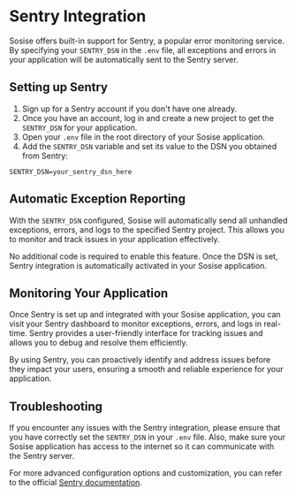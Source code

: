 # Sentry Integration

Sosise offers built-in support for Sentry, a popular error monitoring service. By specifying your `SENTRY_DSN` in the `.env` file, all exceptions and errors in your application will be automatically sent to the Sentry server.

## Setting up Sentry

1. Sign up for a Sentry account if you don't have one already.
2. Once you have an account, log in and create a new project to get the `SENTRY_DSN` for your application.
3. Open your `.env` file in the root directory of your Sosise application.
4. Add the `SENTRY_DSN` variable and set its value to the DSN you obtained from Sentry:

```plaintext
SENTRY_DSN=your_sentry_dsn_here
```

## Automatic Exception Reporting

With the `SENTRY_DSN` configured, Sosise will automatically send all unhandled exceptions, errors, and logs to the specified Sentry project. This allows you to monitor and track issues in your application effectively.

No additional code is required to enable this feature. Once the DSN is set, Sentry integration is automatically activated in your Sosise application.

## Monitoring Your Application

Once Sentry is set up and integrated with your Sosise application, you can visit your Sentry dashboard to monitor exceptions, errors, and logs in real-time. Sentry provides a user-friendly interface for tracking issues and allows you to debug and resolve them efficiently.

By using Sentry, you can proactively identify and address issues before they impact your users, ensuring a smooth and reliable experience for your application.

## Troubleshooting

If you encounter any issues with the Sentry integration, please ensure that you have correctly set the `SENTRY_DSN` in your `.env` file. Also, make sure your Sosise application has access to the internet so it can communicate with the Sentry server.

For more advanced configuration options and customization, you can refer to the official [Sentry documentation](https://docs.sentry.io/).